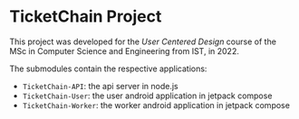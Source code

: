 # TicketChain Project

This project was developed for the _User Centered Design_ course of the MSc in Computer Science and Engineering from IST, in 2022.

The submodules contain the respective applications:
- `TicketChain-API`: the api server in node.js
- `TicketChain-User`: the user android application in jetpack compose
- `TicketChain-Worker`: the worker android application in jetpack compose
